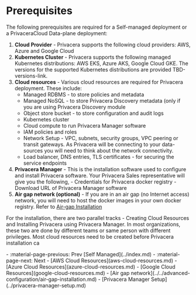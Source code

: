 # Prerequisites
The following prerequisites are required for a Self-managed deployment or a PrivaceraCloud
Data-plane deployment:

1. **Cloud Provider** - Privacera supports the following cloud providers: AWS, Azure and Google Cloud
1. **Kubernetes Cluster** - Privacera supports the following managed Kubernetes distributions: AWS EKS, Azure AKS, 
  Google Cloud GKE. The versions for the supported Kubernetes distributions are provided TBD-versions-link.
1. **Cloud resources** - Various cloud resources are required for Privacera deployment. These include:
    - Managed RDBMS - to store policies and metadata
    - Managed NoSQL - to store Privacera Discovery metadata (only if you are using Privacera Discovery module
    - Object store bucket - to store configuration and audit logs
    - Kubernetes cluster 
    - Cloud compute to run Privacera Manager software
    - IAM policies and roles 
    - Network Setup - VPC, subnets, security groups, VPC peering or transit gateways. As Privacera will be 
      connecting to your data-sources you will need to think about the network connectivity.
    - Load balancer, DNS entries, TLS certificates - for securing the service endpoints
1. **Privacera Manager** - This is the installation software used to configure and install Privacera software. Your Privacera Sales representative will give you the following, 
       - Credentials for Privacera docker registry
       - Download URL of Privacera Manager software
1. **Air gap network (optional)** - If you are in an air gap (no Internet access) network, you will need to host the docker
   images in your own docker registry. Refer to [Air-gap Installation](../air-gap-installation.md)

For the installation, there are two parallel tracks - Creating Cloud Resources and Installing Privacera using 
Privacera Manager. In most organizations, these two are done by different teams or same person with
different privileges. Most cloud resources need to be created before Privacera installation ca   

<div class="grid cards" markdown>
-  :material-page-previous: Prev [Self Managed](../index.md)
-  :material-page-next: Next
    -   [AWS Cloud Resources](aws-cloud-resources.md)
    -   [Azure Cloud Resources](azure-cloud-resources.md)
    -   [Google Cloud Resources](google-cloud-resources.md)
    -   [Air gap network](../../advanced-configuration/air-gap-installation.md)
    -   [Privacera Manager Setup](../privacera-manager-setup.md)
</div>

